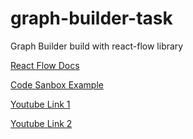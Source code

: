 # graph-builder-task

Graph Builder build with react-flow library 

<a href="https://reactflow.dev/">React Flow Docs</a>

<a href="https://codesandbox.io/s/react-flow-add-node-button-l9rcu">Code Sanbox Example</a>

<a href="https://www.youtube.com/watch?v=GNI4ZKyXbpA&t=821s">Youtube Link 1</a>

<a href="https://www.youtube.com/watch?v=4Siz4HHJYDQ">Youtube Link 2</a>
